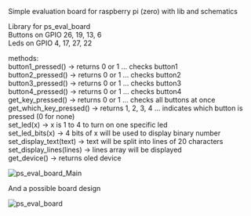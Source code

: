 Simple evaluation board for raspberry pi (zero) with lib and schematics

Library for ps_eval_board  
Buttons on GPIO 26, 19, 13, 6  
Leds on GPIO 4, 17, 27, 22  

methods:  
button1_pressed() -> returns 0 or 1 ... checks button1  
button2_pressed() -> returns 0 or 1 ... checks button2   
button3_pressed() -> returns 0 or 1 ... checks button3  
button4_pressed() -> returns 0 or 1 ... checks button4  
get_key_pressed() -> returns 0 or 1 ... checks all buttons at once  
get_which_key_pressed() -> returns 1, 2, 3, 4 ... indicates which button is pressed (0 for none)  
set_led(x) -> x is 1 to 4 to turn on one specific led  
set_led_bits(x) -> 4 bits of x will be used to display binary number  
set_display_text(text) -> text will be split into lines of 20 characters  
set_display_lines(lines) -> lines array will be displayed   
get_device() -> returns oled device   



![ps_eval_board_Main](https://user-images.githubusercontent.com/80522869/150009399-3bbaa27f-5e41-42d3-8829-c8e080c68634.gif)

And a possible board design

![ps_eval_board](https://user-images.githubusercontent.com/80522869/150007057-a8622906-360c-49f8-9bcb-9226eacd2ee6.png)


